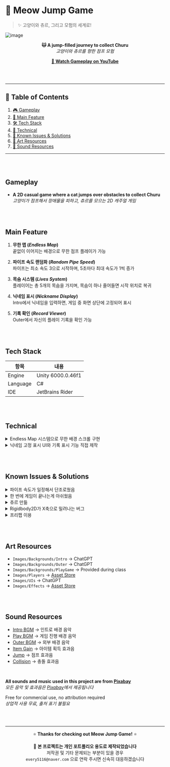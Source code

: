 # 🐾 Meow Jump Game
> ✨ 고양이와 츄르, 그리고 모험의 세계로!

![image](https://github.com/user-attachments/assets/a2d6d160-0ba3-4091-b5ed-fa4b7d87e557)

<p align="center">
  <b>🐱 A jump-filled journey to collect Churu</b><br>
  <i>고양이와 츄르를 향한 점프 모험</i>
</p>

<p align="center">
  <a href="https://youtu.be/BIQlgI6KWB4" target="_blank">
    🎥 <b>Watch Gameplay on YouTube</b>
  </a>
</p>

<br><br>
<hr>

## 📑 Table of Contents

1. [🎮 Gameplay](#Gameplay)
2. [📌 Main Feature](#Main-Feature)
3. [🛠️ Tech Stack](#Tech-Stack)
4. [🔑 Technical](#Technical)
5. [🐞 Known Issues & Solutions](#Known-Issues--Solutions)
6. [🎨 Art Resources](#Art-Resources)
7. [🎵 Sound Resources](#Sound-Resources)

<hr>
<br><br>

## Gameplay

- **A 2D casual game where a cat jumps over obstacles to collect Churu**  <br>
  _고양이가 점프해서 장애물을 피하고, 츄르를 모으는 2D 캐주얼 게임_

<br><br>

## Main Feature

1. **무한 맵 (*Endless Map*)**  
   끝없이 이어지는 배경으로 무한 점프 플레이가 가능

2. **파이프 속도 랜덤화 (*Random Pipe Speed*)**  
   파이프는 최소 속도 3으로 시작하며, 5초마다 최대 속도가 1씩 증가

3. **목숨 시스템 (*Lives System*)**  
   플레이어는 총 5개의 목숨을 가지며, 목숨이 하나 줄어들면 시작 위치로 복귀

4. **닉네임 표시 (*Nickname Display*)**  
   Intro에서 닉네임을 입력하면, 게임 중 화면 상단에 고정되어 표시

5. **기록 확인 (*Record Viewer*)**  
   Outer에서 자신의 플레이 기록을 확인 가능

<br><br>

## Tech Stack

| 항목 | 내용 |
|------|------|
| Engine | Unity 6000.0.46f1 |
| Language | C# |
| IDE | JetBrains Rider |

<br><br>

## Technical

<details>
<summary>Endless Map 시스템으로 무한 배경 스크롤 구현</summary>
추후 기재
</details>

<details>
<summary>닉네임 고정 표시 UI와 기록 표시 기능 직접 제작</summary>
추후 기재
</details>

<br><br>

## Known Issues & Solutions

<details>
<summary>파이프 속도가 일정해서 단조로웠음</summary>
  5초마다 Max Speed +1 로 해결
</details>

<details>
<summary>한 번에 게임이 끝나는게 아쉬웠음</summary>
  목숨이란 개념을 만들었음 <br>
  또한 목숨만 제거하면 부딪힌 파이프에 계속 부딪히게 되어 위치를 파이프보다 높은 위치에서 떨어져서 시작하게 만듦
</details>

<details>
<summary>츄르 만듦</summary>
  수업시간에서는 사과였으나 고양이와 과일은 맞지 않는 피드백을 수용 <br>
  고양이가 가장 좋아한다는 츄르를 따라가는 것으로 만듦 <br>
  이때 애니메이션을 직접 만들었으며, ChatGPT를 이용하여 이미지를 만들어 하나로 합쳐서 애니메이션을 만듦
</details>

<details>
<summary>Rigidbody2D가 X축으로 밀려나는 버그</summary>
  Rigidbody Constraints로 X축 이동 고정
</details>

<details>
<summary>프리팹 이용</summary>
  수업시간에는 직접 만들었으나 번거로움<br>
  코드로 직접 제어하고 싶어 수정
</details>

<br><br>

## Art Resources

- ```Images/Backgrounds/Intro``` → ChatGPT
- ```Images/Backgrounds/Outer``` → ChatGPT
- ```Images/Backgrounds/PlayGame``` → Provided during class
- ```Images/Players``` → [Asset Store](https://assetstore.unity.com/packages/2d/characters/pet-cats-pixel-art-pack-248340)
- ```Images/UIs``` → ChatGPT
- ```Images/Effects``` → [Asset Store](https://assetstore.unity.com/packages/2d/characters/pixel-adventure-1-155360)

<br><br>

## Sound Resources

- [Intro BGM](https://pixabay.com/music/video-games-exploration-chiptune-rpg-adventure-theme-336428/) → 인트로 배경 음악
- [Play BGM](https://pixabay.com/music/upbeat-game-music-player-console-8bit-background-intro-theme-297305/) → 게임 진행 배경 음악
- [Outer BGM](https://pixabay.com/music/cartoons-lemonade-stand-329815/) → 외부 배경 음악
- [Item Gain](https://pixabay.com/sound-effects/item-pick-up-38258/) → 아이템 획득 효과음
- [Jump](https://pixabay.com/sound-effects/cartoon-jump-6462/) → 점프 효과음
- [Collision](https://pixabay.com/sound-effects/small-rock-break-194553/) → 충돌 효과음

<br>


**All sounds and music used in this project are from [Pixabay](https://pixabay.com/)**  
_모든 음악 및 효과음은 [Pixabay](https://pixabay.com/)에서 제공됩니다_

Free for commercial use, no attribution required  
_상업적 사용 무료, 출처 표기 불필요_


<br><br>

---

<div align="center">

⭐ **Thanks for checking out Meow Jump Game!** ⭐

📌 **본 프로젝트는 개인 포트폴리오 용도로 제작되었습니다**  
저작권 및 기타 문제되는 부분이 있을 경우  
`every5116@naver.com` 으로 연락 주시면 신속히 대응하겠습니다
</div>

